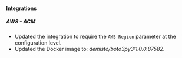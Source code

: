
#### Integrations

##### AWS - ACM

- Updated the integration to require the `AWS Region` parameter at the configuration level.
- Updated the Docker image to: *demisto/boto3py3:1.0.0.87582*.

